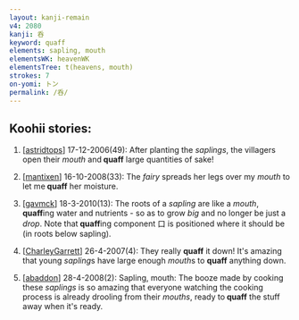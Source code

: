 ```yaml
---
layout: kanji-remain
v4: 2080
kanji: 呑
keyword: quaff
elements: sapling, mouth
elementsWK: heavenWK
elementsTree: t(heavens, mouth)
strokes: 7
on-yomi: トン
permalink: /呑/
---
```


## Koohii stories: 

1) [<a href="http://kanji.koohii.com/profile/astridtops">astridtops</a>] 17-12-2006(49): After planting the <em>saplings</em>, the villagers open their <em>mouth</em> and<strong> quaff</strong> large quantities of sake!

2) [<a href="http://kanji.koohii.com/profile/mantixen">mantixen</a>] 16-10-2008(33): The <em>fairy</em> spreads her legs over my <em>mouth</em> to let me<strong> quaff</strong> her moisture.

3) [<a href="http://kanji.koohii.com/profile/gavmck">gavmck</a>] 18-3-2010(13): The roots of a <em>sapling</em> are like a <em>mouth</em>,<strong> quaff</strong>ing water and nutrients - so as to grow <em>big</em> and no longer be just a <em>drop</em>. Note that<strong> quaff</strong>ing component 口 is positioned where it should be (in roots below sapling).

4) [<a href="http://kanji.koohii.com/profile/CharleyGarrett">CharleyGarrett</a>] 26-4-2007(4): They really <strong>quaff</strong> it down! It&#039;s amazing that young <em>sapling</em>s have large enough <em>mouth</em>s to <strong>quaff</strong> anything down.

5) [<a href="http://kanji.koohii.com/profile/abaddon">abaddon</a>] 28-4-2008(2): Sapling, mouth: The booze made by cooking these <em>saplings</em> is so amazing that everyone watching the cooking process is already drooling from their <em>mouths</em>, ready to<strong> quaff</strong> the stuff away when it&#039;s ready.

